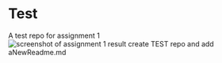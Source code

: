 # Test
A test repo for assignment 1 
![screenshot of assignment 1 result create TEST repo and add aNewReadme.md](Pictures/ass1_1.png)

